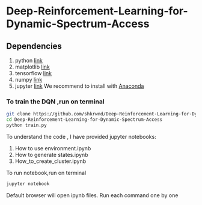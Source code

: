 # Deep-Reinforcement-Learning-for-Dynamic-Spectrum-Access

## Dependencies

1. python [link](https://www.python.org)
2. matplotlib [link](https://matplotlib.org/)
3. tensorflow [link](https://www.tensorflow.org/)
4. numpy [link](https://www.numpy.org/)
5. jupyter [link](http://jupyter.org/)
We recommend to install with [Anaconda](https://anaconda.org/anaconda/python) 


### To train the DQN ,run on terminal
```bash
git clone https://github.com/shkrwnd/Deep-Reinforcement-Learning-for-Dynamic-Spectrum-Access.git
cd Deep-Reinforcement-Learning-for-Dynamic-Spectrum-Access
python train.py
```

To understand the code , I have provided jupyter notebooks:
1. How to use environment.ipynb
2. How to generate states.ipynb
3. How_to_create_cluster.ipynb

To run notebook,run on terminal
```bash
jupyter notebook
```
Default browser will open ipynb files. Run each command one by one







